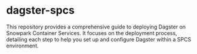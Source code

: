 # dagster-spcs
This repository provides a comprehensive guide to deploying Dagster on Snowpark Container Services. It focuses on the deployment process, detailing each step to help you set up and configure Dagster within a SPCS environment.
